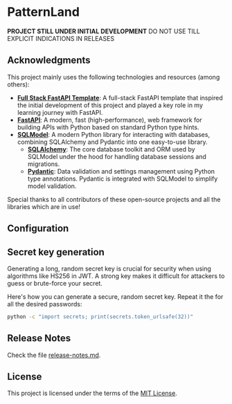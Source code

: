 # PatternLand
**PROJECT STILL UNDER INITIAL DEVELOPMENT**
DO NOT USE TILL EXPLICIT INDICATIONS IN RELEASES


## Acknowledgments
This project mainly uses the following technologies and resources (among others):
- **[Full Stack FastAPI Template](https://github.com/fastapi/full-stack-fastapi-template)**: A full-stack FastAPI template that inspired the initial development of this project and played a key role in my learning journey with FastAPI.
- **[FastAPI](https://fastapi.tiangolo.com/)**: A modern, fast (high-performance), web framework for building APIs with Python based on standard Python type hints.
- **[SQLModel](https://sqlmodel.tiangolo.com/)**: A modern Python library for interacting with databases, combining SQLAlchemy and Pydantic into one easy-to-use library.
  - **[SQLAlchemy](https://www.sqlalchemy.org/)**: The core database toolkit and ORM used by SQLModel under the hood for handling database sessions and migrations.
  - **[Pydantic](https://docs.pydantic.dev/latest//)**: Data validation and settings management using Python type annotations. Pydantic is integrated with SQLModel to simplify model validation.


Special thanks to all contributors of these open-source projects and all the libraries which are in use!

## Configuration

## Secret key generation
Generating a long, random secret key is crucial for security when using algorithms like HS256 in JWT. A strong key makes it difficult for attackers to guess or brute-force your secret.

Here's how you can generate a secure, random secret key. Repeat it the for all the desired passwords:
```bash
python -c "import secrets; print(secrets.token_urlsafe(32))"
```
## Release Notes

Check the file [release-notes.md](./release-notes.md).

## License

This project is licensed under the terms of the [MIT License](LICENSE).
